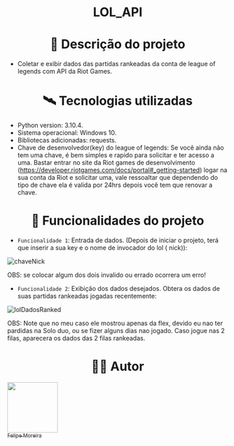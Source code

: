  # <h1 align="center">LOL_API </h1>

# <h1 align="center">🧾 Descrição do projeto</h1>
- Coletar e exibir dados das partidas rankeadas da conta de league of legends com API da Riot Games.

# <h1 align="center">🛰️ Tecnologias utilizadas</h1>

- Python version: 3.10.4.
- Sistema operacional: Windows 10.
- Bibliotecas adicionadas: requests.
- Chave de desenvolvedor(key) do league of legends: Se você ainda não tem uma chave, é bem simples e rapido para solicitar e ter acesso a uma. Bastar entrar no site da Riot games de desenvolvimento (https://developer.riotgames.com/docs/portal#_getting-started) logar na sua conta da Riot e solicitar uma, vale ressoaltar que dependendo do tipo de chave ela é valida por 24hrs depois você tem que renovar a chave.

# <h1 align="center">🔨 Funcionalidades do projeto</h1>

- `Funcionalidade 1`: Entrada de dados. (Depois de iniciar o projeto, terá que inserir a sua key e o nome de invocador do lol ( nick)):

![chaveNick](https://user-images.githubusercontent.com/104744113/169411253-493631fa-b428-449e-b70b-1842ed1d948f.PNG)

OBS: se colocar algum dos dois invalido ou errado ocorrera um erro! 

- `Funcionalidade 2`: Exibição dos dados desejados. Obtera os dados de suas partidas rankeadas jogadas recentemente:

![lolDadosRanked](https://user-images.githubusercontent.com/104744113/169411685-580e2472-e39f-45cf-b2b8-31c8d671ab13.PNG)

OBS: Note que no meu caso ele mostrou apenas da flex, devido eu nao ter pardidas na Solo duo, ou se fizer alguns dias nao jogado. Caso jogue nas 2 filas, aparecera os dados das 2 filas rankeadas.

# <h1 align="center">👨‍💻 Autor</h1>

 [<img src="https://avatars.githubusercontent.com/u/104744113?v=4" width=115><br><sub>Felipe Moreira</sub>](https://github.com/FelipeM0reira) 
